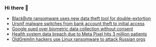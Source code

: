 ### Hi there 👋

<!--START_SECTION:feed-->
* [BlackByte ransomware uses new data theft tool for double-extortion](https://www.bleepingcomputer.com/news/security/blackbyte-ransomware-uses-new-data-theft-tool-for-double-extortion/)
* [Ursnif malware switches from bank account theft to initial access](https://www.bleepingcomputer.com/news/security/ursnif-malware-switches-from-bank-account-theft-to-initial-access/)
* [Google sued over biometric data collection without consent](https://www.bleepingcomputer.com/news/security/google-sued-over-biometric-data-collection-without-consent/)
* [Health system data breach due to Meta Pixel hits 3 million patients](https://www.bleepingcomputer.com/news/security/health-system-data-breach-due-to-meta-pixel-hits-3-million-patients/)
* [OldGremlin hackers use Linux ransomware to attack Russian orgs](https://www.bleepingcomputer.com/news/security/oldgremlin-hackers-use-linux-ransomware-to-attack-russian-orgs/)
<!--END_SECTION:feed-->

<!--
**frankenk/frankenk** is a ✨ _special_ ✨ repository because its `README.md` (this file) appears on your GitHub profile.

Here are some ideas to get you started:

- 🔭 I’m currently working on ...
- 🌱 I’m currently learning ...
- 👯 I’m looking to collaborate on ...
- 🤔 I’m looking for help with ...
- 💬 Ask me about ...
- 📫 How to reach me: ...
- 😄 Pronouns: ...
- ⚡ Fun fact: ...
-->



